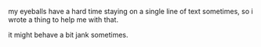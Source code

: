 my eyeballs have a hard time staying on a single line of text sometimes, so i wrote a thing to help me with that.

it might behave a bit jank sometimes.
